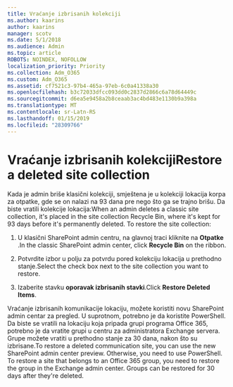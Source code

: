```yaml
---
title: Vraćanje izbrisanih kolekciji
ms.author: kaarins
author: kaarins
manager: scotv
ms.date: 5/1/2018
ms.audience: Admin
ms.topic: article
ROBOTS: NOINDEX, NOFOLLOW
localization_priority: Priority
ms.collection: Adm_O365
ms.custom: Adm_O365
ms.assetid: cf7521c3-97b4-465a-97eb-6c0a41338a30
ms.openlocfilehash: b3c72033dfcc093dd0c2837d2866c6a78d64449c
ms.sourcegitcommit: d6ea5e9458a2b8ceaab3ac4bd483e1130b9a398a
ms.translationtype: MT
ms.contentlocale: sr-Latn-RS
ms.lasthandoff: 01/15/2019
ms.locfileid: "28309766"
---
```

# <a name="restore-a-deleted-site-collection"></a><span data-ttu-id="6a0e6-102">Vraćanje izbrisanih kolekciji</span><span class="sxs-lookup"><span data-stu-id="6a0e6-102">Restore a deleted site collection</span></span>

<span data-ttu-id="6a0e6-p101">Kada je admin briše klasični kolekciji, smještena je u kolekciji lokacija korpa za otpatke, gde se on nalazi na 93 dana pre nego što ga se trajno brišu. Da biste vratili kolekcije lokacija:</span><span class="sxs-lookup"><span data-stu-id="6a0e6-p101">When an admin deletes a classic site collection, it's placed in the site collection Recycle Bin, where it's kept for 93 days before it's permanently deleted. To restore the site collection:</span></span>
  
1. <span data-ttu-id="6a0e6-105">U klasični SharePoint admin centru, na glavnoj traci kliknite na **Otpatke** .</span><span class="sxs-lookup"><span data-stu-id="6a0e6-105">In the classic SharePoint admin center, click **Recycle Bin** on the ribbon.</span></span> 
    
2. <span data-ttu-id="6a0e6-106">Potvrdite izbor u polju za potvrdu pored kolekciju lokacija u prethodno stanje.</span><span class="sxs-lookup"><span data-stu-id="6a0e6-106">Select the check box next to the site collection you want to restore.</span></span>
    
3. <span data-ttu-id="6a0e6-107">Izaberite stavku **oporavak izbrisanih stavki**.</span><span class="sxs-lookup"><span data-stu-id="6a0e6-107">Click **Restore Deleted Items**.</span></span>
    
<span data-ttu-id="6a0e6-p102">Vraćanje izbrisanih komunikacije lokaciju, možete koristiti novu SharePoint admin centar za pregled. U suprotnom, potrebno je da koristite PowerShell. Da biste se vratili na lokaciju koja pripada grupi programa Office 365, potrebno je da vratite grupi u centru za administratora Exchange servera. Grupe možete vratiti u prethodno stanje za 30 dana, nakon što su izbrisane.</span><span class="sxs-lookup"><span data-stu-id="6a0e6-p102">To restore a deleted communication site, you can use the new SharePoint admin center preview. Otherwise, you need to use PowerShell. To restore a site that belongs to an Office 365 group, you need to restore the group in the Exchange admin center. Groups can be restored for 30 days after they're deleted.</span></span>
  

